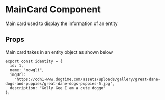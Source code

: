 # MainCard Component

Main card used to display the information of an entity

## Props

Main card takes in an entity object as shown below

```
export const identity = {
  id: 1,
  name: "mowgli",
  imgUrl:
    "https://cdn1-www.dogtime.com/assets/uploads/gallery/great-dane-dogs-and-puppies/great-dane-dogs-puppies-5.jpg",
  description: "Golly Gee I am a cute doggo"
};
```
